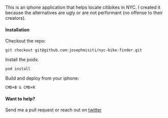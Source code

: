 This is an iphone application that helps locate citibikes in NYC. I created it because the alternatives are ugly or are not performant (no offense to their creators).

#### Installation

Checkout the repo:

```
git checkout git@github.com:josephmisiti/nyc-bike-finder.git
```

Install the pods:

```
pod install
```

Build and deploy from your iphone:

```
CMD+B & CMD+R
```
#### Want to help?

Send me a pull request or reach out on [twitter](https://www.twitter.com/josephmisiti)
